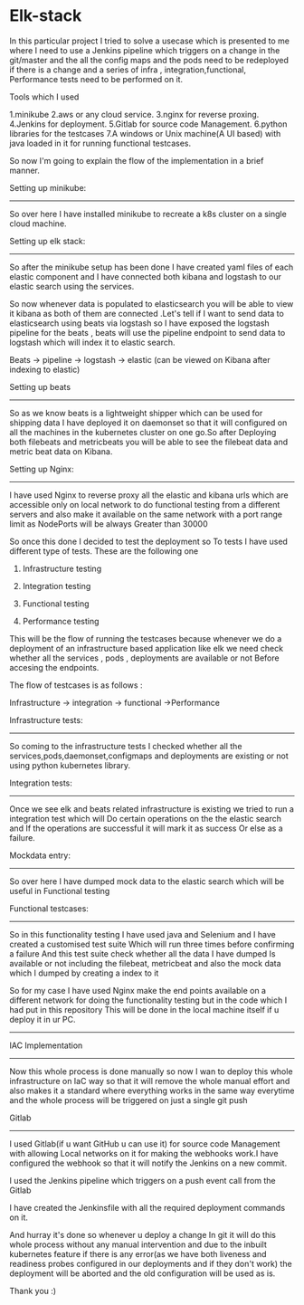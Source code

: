 # Elk-stack
In this particular project I tried to solve a
usecase which is presented to me where I need to use a 
Jenkins pipeline which triggers on a change in 
the git/master and the all the config maps and 
the pods need to be redeployed if there is a change
and a series of infra , integration,functional,
Performance tests need to be performed on it.


Tools which I used 

1.minikube
2.aws or any cloud service.
3.nginx for reverse proxing.
4.Jenkins for deployment.
5.Gitlab for source code Management.
6.python libraries for the testcases
7.A windows or Unix machine(A UI based) with
java loaded in it for running functional testcases.

So now I'm going to explain the flow of the
implementation in a brief manner.

Setting up minikube:
____________________

So over here I have installed minikube to recreate 
a k8s cluster on a single cloud machine.

Setting up elk stack:
____________________
 
So after the minikube setup has been done I have
created yaml files of each elastic component and 
I have connected both kibana and logstash to our
elastic search using the services.


So now whenever data is populated to elasticsearch you
will be able to view it kibana as both of them are
connected .Let's tell if I want to send data to 
elasticsearch using beats via logstash so I have exposed
the logstash pipeline for the beats , beats will use
the pipeline endpoint to send data to logstash which 
will index it to elastic search.

Beats -> pipeline -> logstash -> elastic (can be viewed on 
Kibana after indexing to elastic)


Setting up beats 
________________
So as we know beats is a lightweight shipper 
which can be used for shipping data I have deployed it 
on daemonset so that it will configured on all the
machines in the kubernetes cluster on one go.So after 
Deploying both filebeats and metricbeats you will be
able to see the filebeat data and metric beat data on 
Kibana.

Setting up Nginx:
__________________
I have used Nginx to reverse proxy all the
elastic and kibana urls which are accessible only on
local network to do functional testing from a different
servers and also make it available on the same network
with a port range limit as NodePorts will be always 
Greater than 30000


So once this done I decided to test the deployment so
To tests I have used different type of tests. These 
are the following one

1. Infrastructure testing

2. Integration testing

3. Functional testing

4. Performance testing

This will be the flow of running the testcases because
whenever we do a deployment of an infrastructure based 
application like elk we need check whether all the
services , pods , deployments are available or not 
Before accesing the endpoints.


The flow of testcases is as follows :

Infrastructure -> integration -> functional ->Performance


Infrastructure tests:
_____________________

So coming to the infrastructure tests I checked whether
all the services,pods,daemonset,configmaps and deployments
are existing or not using python kubernetes library.


Integration tests:
___________________


Once we see elk and beats related infrastructure is
existing we tried to run a integration test which will
Do certain operations on the the elastic search and 
If the operations are successful it will mark it as success
Or else as a failure.


Mockdata entry:
______________


So over here I have dumped mock data to the elastic search 
which will be useful in Functional testing


Functional testcases:
______________________


So in this functionality testing I have used java and
Selenium and I have created a customised test suite
Which will run three times before confirming a failure 
And this test suite check whether all the data I have dumped
Is available or not including the filebeat, metricbeat and
also the mock data which I dumped by creating a index to it

So for my case I have used Nginx make the end points
available on a different network for doing the functionality
testing but in the code which I had put in this repository
This will be done in the local machine itself if u deploy
it in ur PC.
______________________



IAC Implementation
_________________________

Now this whole process is done manually so now I wan
to deploy this whole infrastructure on IaC way so that 
it will remove the whole manual effort and also makes it
a standard where everything works in the same way everytime
and the whole process will be triggered on just a single git push

Gitlab
________
I used Gitlab(if u want GitHub u can use it) for 
source code Management with allowing Local networks
on it for making the webhooks work.I have configured 
the webhook so that it will notify the Jenkins
on a new commit. 

I used the Jenkins pipeline which triggers on a push event
call from the Gitlab 

I have created the Jenkinsfile with all the required 
deployment commands on it.


And hurray it's done so whenever u deploy a change 
In git it will do this whole process without any manual
intervention and due to the inbuilt kubernetes feature if there
is any error(as we have both liveness and readiness probes configured
in our deployments and if they don't work) the deployment will 
be aborted and the old configuration will be used as is.


Thank you :)









